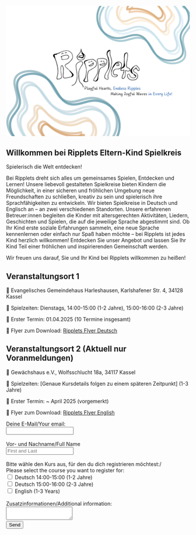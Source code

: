 ![image alt](doc/assets/ripplets_logo.jpg)


## Willkommen bei Ripplets Eltern-Kind Spielkreis
Spielerisch die Welt entdecken!

Bei Ripplets dreht sich alles um gemeinsames Spielen, Entdecken und Lernen!
Unsere liebevoll gestalteten Spielkreise bieten Kindern die Möglichkeit, in einer sicheren und fröhlichen Umgebung neue Freundschaften zu schließen, kreativ zu sein und spielerisch ihre Sprachfähigkeiten zu entwickeln.
Wir bieten Spielkreise in Deutsch und Englisch an – an zwei verschiedenen Standorten.
Unsere erfahrenen Betreuer:innen begleiten die Kinder mit altersgerechten Aktivitäten, Liedern, Geschichten und Spielen, die auf die jeweilige Sprache abgestimmt sind.
Ob Ihr Kind erste soziale Erfahrungen sammeln, eine neue Sprache kennenlernen oder einfach nur Spaß haben möchte – bei Ripplets ist jedes Kind herzlich willkommen!
Entdecken Sie unser Angebot und lassen Sie Ihr Kind Teil einer fröhlichen und inspirierenden Gemeinschaft werden.

Wir freuen uns darauf, Sie und Ihr Kind bei Ripplets willkommen zu heißen!

## Veranstaltungsort 1
📍 Evangelisches Gemeindehaus Harleshausen, Karlshafener Str. 4, 34128 Kassel

📆 Spielzeiten: Dienstags, 14:00-15:00 (1-2 Jahre), 15:00-16:00 (2-3 Jahre)

🚀 Erster Termin: 01.04.2025 (10 Termine insgesamt)

📂 Flyer zum Download: <a href="doc/assets/RippletsFlyerDeutsch.png">Ripplets Flyer Deutsch</a>

## Veranstaltungsort 2 (Aktuell nur Voranmeldungen)
📍 Gewächshaus e.V., Wolfsschlucht 18a, 34117 Kassel 

📆 Spielzeiten: [Genaue Kursdetails folgen zu einem späteren Zeitpunkt] (1-3 Jahre)

🚀 Erster Termin: ~ April 2025 (vorgemerkt)

📂 Flyer zum Download: <a href="doc/assets/RippletsFlyerEnglish.png">Ripplets Flyer English</a>

<form
  action="https://formspree.io/f/mzzdvwpd"
  method="POST"
>
  <label>
    Deine E-Mail/Your email:
    <br>
    <input type="email" name="email">
  <br>
    <br> 
    <label for="full-name">Vor- und Nachname/Full Name</label>
    <br>
    <input type="text" name="name" id="full-name" placeholder="First and Last" required="">
  <br>
  <br>
    <label>
    Bitte wähle den Kurs aus, für den du dich registrieren möchtest:/
  <br>       
    Please select the course you want to register for:
    <br> 
    <input type="checkbox" name="EKDE1401" value="yes">
    Deutsch 14:00-15:00 (1-2 Jahre)
 </label>
    <br> 
    <label>
    <input type="checkbox" name="EKDE1502" value="yes"> 
    Deutsch 15:00-16:00 (2-3 Jahre)
 </label>
    <br>
    <label>
    <input type="checkbox" name="GHEN1503" value="yes"> 
    English (1-3 Years)
 </label>
      <br>
    <br> 
    <label>
    Zusatzinformationen/Additional information:
      <br>
      <textarea name="message"></textarea>
  </label>
  <!-- your other form fields go here -->
      <br> 
    <button type="submit">Send</button>
